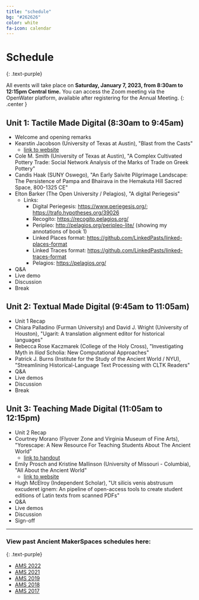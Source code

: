 ```yaml
---
title: "schedule"
bg: "#262626"
color: white
fa-icon: calendar
---
```


# Schedule
{: .text-purple}

All events will take place on **Saturday, January 7, 2023, from 8:30am to 12:15pm Central time.** You can access the Zoom meeting via the OpenWater platform, available after registering for the Annual Meeting.
{: .center }

## Unit 1: Tactile Made Digital (8:30am to 9:45am)
* Welcome and opening remarks
* Kearstin Jacobson (University of Texas at Austin), "Blast from the Casts" 
    * [link to website](https://battlecasts.la.utexas.edu/)
* Cole M. Smith (University of Texas at Austin), "A Complex Cultivated Pottery Trade: Social Network Analysis of the Marks of Trade on Greek Pottery"
* Candis Haak (SUNY Oswego), "An Early Saivite Pilgrimage Landscape: The Persistence of Pampa and Bhairava in the Hemakuta Hill Sacred Space, 800-1325 CE"
* Elton Barker (The Open University / Pelagios), "A digital Periegesis"
    * Links:
        * Digital Periegesis: https://www.periegesis.org/; https://trafo.hypotheses.org/39026
        * Recogito: https://recogito.pelagios.org/
        * Peripleo: http://pelagios.org/peripleo-lite/ (showing my annotations of book 1)
        * Linked Places format: https://github.com/LinkedPasts/linked-places-format
        * Linked Traces format: https://github.com/LinkedPasts/linked-traces-format
        * Pelagios: https://pelagios.org/
* Q&A
* Live demo
* Discussion
* Break

## Unit 2: Textual Made Digital (9:45am to 11:05am)
* Unit 1 Recap
* Chiara Palladino (Furman University) and David J. Wright (University of Houston), "Ugarit: A translation alignment editor for historical languages"
* Rebecca Rose Kaczmarek (College of the Holy Cross), "Investigating Myth in *Iliad* Scholia: New Computational Approaches"
* Patrick J. Burns (Institute for the Study of the Ancient World / NYU), "Streamlining Historical-Language Text Processing with CLTK Readers"
* Q&A
* Live demos
* Discussion
* Break

## Unit 3: Teaching Made Digital (11:05am to 12:15pm)
* Unit 2 Recap
* Courtney Morano (Flyover Zone and Virginia Museum of Fine Arts), "Yorescape: A New Resource For Teaching Students About The Ancient World" 
    * [link to handout](https://docs.google.com/document/d/1We5kxo-flDDJB3fr9-CrgqRHhuwP3nC7/edit?usp=sharing&ouid=116453615044212936766&rtpof=true&sd=true)
* Emily Prosch and Kristine Mallinson (University of Missouri - Columbia), "All About the Ancient World"
    * [link to website](https://aatancientworld.com/)
* Hugh McElroy (Independent Scholar), "Ut silicis venis abstrusum excuderet ignem: An pipeline of open-access tools to create student editions of Latin texts from scanned PDFs"
* Q&A
* Live demos
* Discussion
* Sign-off

***

### View past Ancient MakerSpaces schedules here:
{: .text-purple}
- [AMS 2022](https://libatique.info/AMS2022/)
- [AMS 2021](https://rachelstarry.github.io/AMS2021/)
- [AMS 2019](https://diyclassics.github.io/ams-2019/)
- [AMS 2018](https://diyclassics.github.io/ams-2018/)
- [AMS 2017](https://diyclassics.github.io/ams/)
